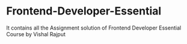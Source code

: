 # Frontend-Developer-Essential
It contains all the Assignment solution of Frontend Developer Essential Course by Vishal Rajput
